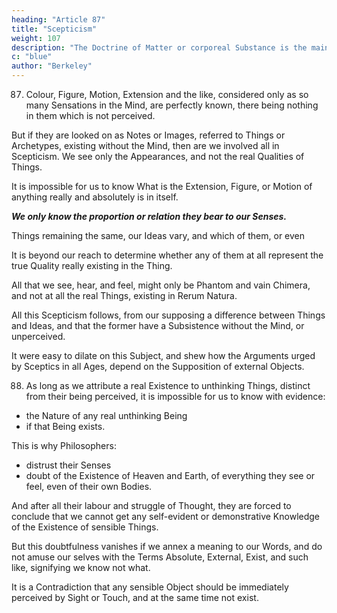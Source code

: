 ```yaml
---
heading: "Article 87"
title: "Scepticism"
weight: 107
description: "The Doctrine of Matter or corporeal Substance is the main Pillar and Support of Scepticism."
c: "blue"
author: "Berkeley"
---
```



87. Colour, Figure, Motion, Extension and the like, considered only as so many Sensations in the Mind, are perfectly known, there being nothing in them which is not perceived.

But if they are looked on as Notes or Images, referred to Things or Archetypes, existing without the Mind, then are we involved all in Scepticism. We see only the Appearances, and not the real Qualities of Things.

It is impossible for us to know What is the Extension, Figure, or Motion of anything really and absolutely is in itself. 

***We only know the proportion or relation they bear to our Senses.*** 

Things remaining the same, our Ideas vary, and which of them, or even 

It is beyond our reach to determine whether any of them at all represent the true Quality really existing in the Thing.

All that we see, hear, and feel, might only be Phantom and vain Chimera, and not at all the real Things, existing in Rerum Natura.

All this Scepticism follows, from our supposing a difference between Things and Ideas, and that the former have a Subsistence without the Mind, or unperceived. 

It were easy to dilate on this Subject, and shew how the Arguments urged by Sceptics in all Ages, depend on the Supposition of external Objects.


88. As long as we attribute a real Existence to unthinking Things, distinct from their being perceived, it is  impossible for us to know with evidence:
- the Nature of any real unthinking Being
- if that Being exists. 

This is why Philosophers:
- distrust their Senses
- doubt of the Existence of Heaven and Earth, of everything they see or feel, even of their own Bodies.

And after all their labour and struggle of Thought, they are forced to conclude that we cannot get any self-evident or demonstrative Knowledge of the Existence of sensible Things.

<!-- But all this Doubtfulness, which so bewilders and confounds the Mind, and makes Philosophy ridiculous in the Eyes of the World,  -->

But this doubtfulness vanishes if we annex a meaning to our Words, and do not amuse our selves with the Terms Absolute, External, Exist, and such like, signifying we know not what. 

It is a Contradiction  that any sensible Object should be immediately perceived by Sight or Touch, and at the same time not exist. 

<!-- to doubt of my own Being and the Being of those Things which I actually perceive by Sense.

 It being a manifest Contradiction,  -->

<!-- have no Existence in Nature, since the very Existence of an unthinking Being consists in being perceived. -->


